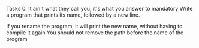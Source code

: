 Tasks
0. It ain't what they call you, it's what you answer to
mandatory
Write a program that prints its name, followed by a new line.

If you rename the program, it will print the new name, without having to compile it again
You should not remove the path before the name of the program
 
